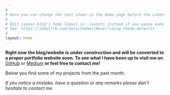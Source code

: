 ```yaml
---
#
# Here you can change the text shown in the Home page before the Latest Posts section.
#
# Edit cayman-blog's home layout in _layouts instead if you wanna make some changes
# See: https://jekyllrb.com/docs/themes/#overriding-theme-defaults
#
layout: home
---
```


  
  **Right now the blog/website is under construction and will be converted to a proper portfolio website soon. To see what I have been up to visit me on** [GitHub](https://github.com/MerlinSchaefer) or [Medium](https://ms101196.medium.com/) **or feel free to contact me!**

Below you find some of my projects from the past month.

  *If you notice a mistake, have a question or any remarks please don't hesitate to contact me.*